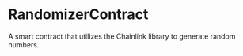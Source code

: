 # RandomizerContract
A smart contract that utilizes the Chainlink library to generate random numbers.
